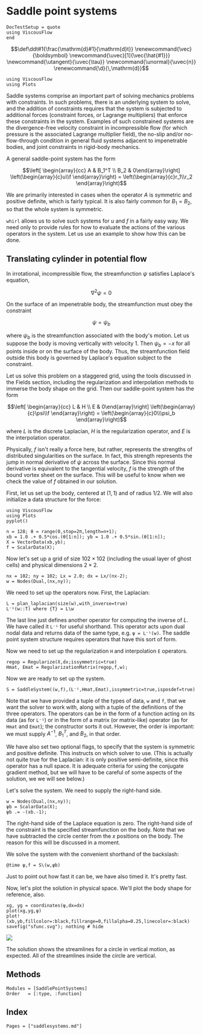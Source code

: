 # Saddle point systems

```@meta
DocTestSetup = quote
using ViscousFlow
end
```

```math
\def\ddt#1{\frac{\mathrm{d}#1}{\mathrm{d}t}}

\renewcommand{\vec}{\boldsymbol}
\newcommand{\uvec}[1]{\vec{\hat{#1}}}
\newcommand{\utangent}{\uvec{\tau}}
\newcommand{\unormal}{\uvec{n}}

\renewcommand{\d}{\,\mathrm{d}}
```


```@setup create
using ViscousFlow
using Plots
```
Saddle systems comprise an important part of solving mechanics problems with
constraints. In such problems, there is an underlying system to solve, and the
addition of constraints requires that the system is subjected to additional
forces (constraint forces, or Lagrange multipliers) that enforce these constraints
in the system. Examples of such constrained systems are the divergence-free
velocity constraint in incompressible flow (for which pressure is the associated
Lagrange multiplier field), the no-slip and/or no-flow-through condition in
general fluid systems adjacent to impenetrable bodies, and joint constraints in
rigid-body mechanics.

A general saddle-point system has the form

$$\left[ \begin{array}{cc} A & B_1^T \\ B_2 & 0\end{array}\right] \left(\begin{array}{c}u\\f \end{array}\right) = \left(\begin{array}{c}r_1\\r_2 \end{array}\right)$$

We are primarily interested in cases when the operator $A$ is symmetric and positive definite,
which is fairly typical. It is also fairly common for $B_1 = B_2$, so that the
whole system is symmetric.

`whirl` allows us to solve such systems for $u$ and $f$ in a fairly easy way.
We need only to provide rules for how to evaluate the actions of the various
operators in the system. Let us use an example to show how this can be done.


## Translating cylinder in potential flow

In irrotational, incompressible flow, the streamfunction $\psi$ satisfies Laplace's equation,

$$\nabla^2 \psi = 0$$

On the surface of an impenetrable body, the streamfunction must obey the constraint

$$\psi = \psi_b$$

where $\psi_b$ is the streamfunction associated with the body's motion. Let us
suppose the body is moving vertically with velocity 1. Then $\psi_b = -x$ for all
points inside or on the surface of the body. Thus, the streamfunction field outside
this body is governed by Laplace's equation subject to the constraint.

Let us solve this problem on a staggered grid, using the tools discussed in
the Fields section, including the regularization and interpolation methods to
immerse the body shape on the grid. Then our saddle-point system has the form

$$\left[ \begin{array}{cc} L & H \\ E & 0\end{array}\right] \left(\begin{array}{c}\psi\\f \end{array}\right) = \left(\begin{array}{c}0\\\psi_b \end{array}\right)$$

where $L$ is the discrete Laplacian, $H$ is the regularization operator, and
$E$ is the interpolation operator.

Physically, $f$ isn't really a force here, but
rather, represents the strengths of distributed singularities on the surface.
In fact, this strength represents the jump in normal derivative of $\psi$ across
the surface. Since this normal derivative is equivalent to the tangential velocity,
$f$ is the strength of the bound vortex sheet on the surface. This will be useful
to know when we check the value of $f$ obtained in our solution.

First, let us set up the body, centered at $(1,1)$ and of radius $1/2$. We will
also initialize a data structure for the force:

```@setup saddle
using ViscousFlow
using Plots
pyplot()
```

```@repl saddle
n = 128; θ = range(0,stop=2π,length=n+1);
xb = 1.0 .+ 0.5*cos.(θ[1:n]); yb = 1.0 .+ 0.5*sin.(θ[1:n]);
X = VectorData(xb,yb);
f = ScalarData(X);
```

Now let's set up a grid of size $102\times 102$ (including the usual layer
of ghost cells) and physical dimensions $2\times 2$.

```@repl saddle
nx = 102; ny = 102; Lx = 2.0; dx = Lx/(nx-2);
w = Nodes(Dual,(nx,ny));
```

We need to set up the operators now. First, the Laplacian:
```@repl saddle
L = plan_laplacian(size(w),with_inverse=true)
L⁻¹(w::T) where {T} = L\w
```
The last line just defines another operator for computing the inverse of $L$. We
have called it `L⁻¹` for useful shorthand.
This operator acts upon dual nodal data and returns data of the same type, e.g.
`ψ = L⁻¹(w)`. The saddle point system structure requires operators that have this
sort of form.

Now we need to set up the regularization `H` and interpolation `E` operators.
```@repl saddle
regop = Regularize(X,dx;issymmetric=true)
Hmat, Emat = RegularizationMatrix(regop,f,w);
```

Now we are ready to set up the system.
```@repl saddle
S = SaddleSystem((w,f),(L⁻¹,Hmat,Emat),issymmetric=true,isposdef=true)
```
Note that we have provided a tuple of the types of data, `w` and `f`, that we want the solver
to work with, along with a tuple of the definitions of the three operators. The operators
can be in the form of a function acting on its data (as for `L⁻¹`) or in the form of a
matrix (or matrix-like) operator (as for `Hmat` and `Emat`); the constructor sorts it
out. However, the order is important: we must supply $A^{-1}$, $B_1^T$, and $B_2$, in
that order.

We have also
set two optional flags, to specify that the system is symmetric and positive definite.
This instructs on which solver to use. (This is actually not quite true for the Laplacian: it is only positive semi-definite, since this operator has a null space. It is
  adequate criteria for using the conjugate gradient method, but we will have to
  be careful of some aspects of the solution, we we will see below.)

Let's solve the system. We need to supply the right-hand side.
```@repl saddle
w = Nodes(Dual,(nx,ny));
ψb = ScalarData(X);
ψb .= -(xb.-1);
```
The right-hand side of the Laplace equation is zero. The right-hand side of the
constraint is the specified streamfunction on the body. Note that we have
subtracted the circle center from the $x$ positions on the body. The reason for
this will be discussed in a moment.

We solve the system with the convenient shorthand of the backslash:
```@repl saddle
@time ψ,f = S\(w,ψb)
```
Just to point out how fast it can be, we have also timed it. It's pretty fast.

Now, let's plot the solution in physical space. We'll plot the body shape for
reference, also.
```@repl saddle
xg, yg = coordinates(ψ,dx=dx)
plot(xg,yg,ψ)
plot!(xb,yb,fillcolor=:black,fillrange=0,fillalpha=0.25,linecolor=:black)
savefig("sfunc.svg"); nothing # hide
```
![](sfunc.svg)

The solution shows the streamlines for a circle in vertical motion, as expected.
All of the streamlines inside the circle are vertical.

## Methods

```@autodocs
Modules = [SaddlePointSystems]
Order   = [:type, :function]
```

## Index

```@index
Pages = ["saddlesystems.md"]
```
